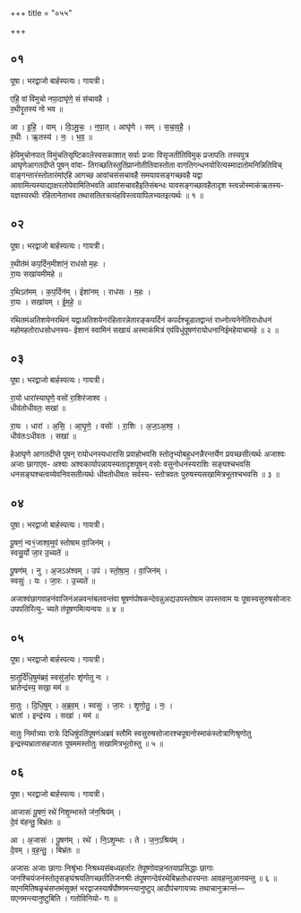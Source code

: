+++
title = "०५५"

+++


## ०१
पूषा। भरद्वाजो बार्हस्पत्यः। गायत्री।

एहि॒ वां वि॑मुचो नपा॒दाघृ॑णे॒ सं स॑चावहै ।  
र॒थीरृ॒तस्य॑ नो भव ॥

आ । इ॒हि॒ । वाम् । वि॒ऽमु॒चः॒ । न॒पा॒त् । आघृ॑णे । सम् । स॒चा॒व॒है॒ ।  
र॒थीः । ऋ॒तस्य॑ । नः॒ । भ॒व॒ ॥

हेविमुचोनपात् विमुंचतिसृष्टिकालेस्वसकाशात् सर्वाः प्रजाः विसृजतीतिविमुक् प्रजापतिः तस्यपुत्र आघृणेआगतदीप्ते पूषन् वांवा- तिगच्छतिस्तुतिंप्राप्नोतीतिवास्तोता वागतिगन्धनयोरित्यस्मादातोमनिन्नितिविच् वाङ्गन्तारंस्तोतारंमांएहि आगच्छ आवांचसंसचावहै समयावसङ्गच्छवहै यद्वा आवामित्यस्याद्याक्षरलोपेवामितिभवति आवांसचावहैइतिसंबन्धः यावसङ्गच्छावहैतादृश स्त्वन्नोस्माकंऋतस्य- यज्ञस्यरथीः रंहितानेताभव तथासतितत्रत्यंहविस्त्वयापिलभ्यतइत्यर्थः ॥ १ ॥

## ०२
पूषा। भरद्वाजो बार्हस्पत्यः। गायत्री।

र॒थीत॑मं कप॒र्दिन॒मीशा॑नं॒ राध॑सो म॒हः ।  
रा॒यः सखा॑यमीमहे ॥

र॒थिऽत॑मम् । क॒प॒र्दिन॑म् । ईशा॑नम् । राध॑सः । म॒हः ।  
रा॒यः । सखा॑यम् । ई॒म॒हे॒ ॥

रथितमंअतिशयेनरथिनं यद्वाअतिशयेनरंहितारन्नेतारङ्कपर्दिनं कपर्दश्चूडातद्वान्तं राध्नोत्यनेनेतिराधोधनं महोमहतोराधसोधनस्य- ईशानं स्वामिनं सखायं अस्माकंमित्रं एवंविधुंपूषणंरायोधनानिईमहेयाचामहे ॥ २ ॥

## ०३
पूषा। भरद्वाजो बार्हस्पत्यः। गायत्री।

रा॒यो धारा॑स्याघृणे॒ वसो॑ रा॒शिर॑जाश्व ।  
धीव॑तोधीवतः॒ सखा॑ ॥

रा॒यः । धारा॑ । अ॒सि॒ । आ॒घृ॒णे॒ । वसोः॑ । रा॒शिः । अ॒ज॒ऽअ॒श्व॒ ।  
धीव॑तःऽधीवतः । सखा॑ ॥

हेआघृणे आगतदीप्ते पूषन् रायोधनस्यधारासि प्रवाहोभवसि स्तोतृभ्योबहुधनन्नैरन्तर्येण प्रयच्छसीत्यर्थः अजाश्वः अजाः छागाएव- अश्वाः अश्वकार्यापन्नायस्यतादृशपूषन् वसोः वसुनोधनस्यराशिः सङ्घश्चभवसि धनसङ्घश्चत्वय्येवनिवसतीत्यर्थः धीवतोधीवतः सर्वस्य- स्तोत्रवतः पुरुषस्यसखामित्रभूतश्चभवसि ॥ ३ ॥

## ०४
पूषा। भरद्वाजो बार्हस्पत्यः। गायत्री।

पू॒षणं॒ न्व१॒॑जाश्व॒मुप॑ स्तोषाम वा॒जिन॑म् ।  
स्वसु॒र्यो जा॒र उ॒च्यते॑ ॥

पू॒षण॑म् । नु । अ॒जऽअ॑श्वम् । उप॑ । स्तो॒षा॒म॒ । वा॒जिन॑म् ।  
स्वसुः॑ । यः । जा॒रः । उ॒च्यते॑ ॥

अजाश्वंछागवाहनंवाजिनंअन्नवन्तंबलवन्तंवा षूषणंपोषकन्देवन्नुअद्यउपस्तोषाम उपस्तवाम यः पूषास्वसुरुषसोजारः उपपतिरित्यु- च्यते तंपूषणमित्यन्वयः ॥ ४ ॥

## ०५
पूषा। भरद्वाजो बार्हस्पत्यः। गायत्री।

मा॒तुर्दि॑धि॒षुम॑ब्रवं॒ स्वसु॑र्जा॒रः शृ॑णोतु नः ।  
भ्रातेन्द्र॑स्य॒ सखा॒ मम॑ ॥

मा॒तुः । दि॒धि॒षुम् । अ॒ब्र॒व॒म् । स्वसुः॑ । जा॒रः । शृ॒णो॒तु॒ । नः॒ ।  
भ्राता॑ । इन्द्र॑स्य । सखा॑ । मम॑ ॥

मातुः निर्मात्र्याः रात्रेः दिधिषुंपतिंपूषणंअब्रवं स्तौमि स्वसुरुषसोजारश्चपूषानोस्माकंस्तोत्राणिश्रृणोतु इन्द्रस्यभ्रातासहजातः पूषममस्तोतुः सखामित्रभूतोस्तु ॥ ५ ॥

## ०६
पूषा। भरद्वाजो बार्हस्पत्यः। गायत्री।

आजासः॑ पू॒षणं॒ रथे॑ निशृ॒म्भास्ते ज॑न॒श्रिय॑म् ।  
दे॒वं व॑हन्तु॒ बिभ्र॑तः ॥

आ । अ॒जासः॑ । पू॒षण॑म् । रथे॑ । नि॒ऽशृ॒म्भाः । ते । ज॒न॒ऽश्रिय॑म् ।  
दे॒वम् । व॒ह॒न्तु॒ । बिभ्र॑तः ॥

अजासः अजाः छागाः निश्रृंभाः निश्रथ्यसंबध्यहर्तारः तेपूष्णोवाहनतयाप्रसिद्धाः छागाः जनश्चियंजनंस्तोतृसङ्घंश्रयतिगच्छतीतिजनश्रीः तंपूषणन्देवंरथेबिभ्रतोधारयन्तः आवहन्तुआनयन्तु ॥ ६ ॥यएनमितिषळृचंसप्तमंसूक्तं भरद्वाजस्यार्षंपौष्णमन्त्यानुष्टुप् आदौपंचगायत्र्यः तथाचानुक्रान्तं—यएनमन्त्यानुष्टुबिति । गतोविनियो- गः ॥